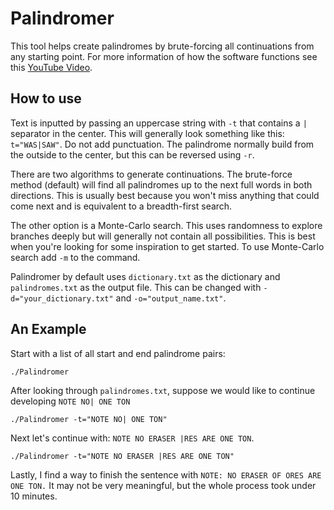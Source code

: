 # Palindromer
This tool helps create palindromes by brute-forcing all continuations from any starting point.
For more information of how the software functions see this [YouTube Video](http://youtube.com).

## How to use
Text is inputted by passing an uppercase string with `-t` that contains a `|` separator in the center.
This will generally look something like this: `t="WAS|SAW"`. Do not add punctuation.
The palindrome normally build from the outside to the center, but this can be reversed using `-r`.

There are two algorithms to generate continuations. The brute-force method (default) will find
all palindromes up to the next full words in both directions. This is usually best because you
won't miss anything that could come next and is equivalent to a breadth-first search.

The other option is a Monte-Carlo search. This uses randomness to explore branches deeply but
will generally not contain all possibilities. This is best when you're looking for some
inspiration to get started. To use Monte-Carlo search add `-m` to the command.

Palindromer by default uses `dictionary.txt` as the dictionary and `palindromes.txt` as the output file.
This can be changed with `-d="your_dictionary.txt"` and `-o="output_name.txt"`.

## An Example
Start with a list of all start and end palindrome pairs:

```./Palindromer```

After looking through `palindromes.txt`, suppose we would like to continue developing `NOTE NO| ONE TON`

```./Palindromer -t="NOTE NO| ONE TON"```

Next let's continue with: `NOTE NO ERASER |RES ARE ONE TON`.

```./Palindromer -t="NOTE NO ERASER |RES ARE ONE TON"```

Lastly, I find a way to finish the sentence with `NOTE: NO ERASER OF ORES ARE ONE TON.`
It may not be very meaningful, but the whole process took under 10 minutes.
